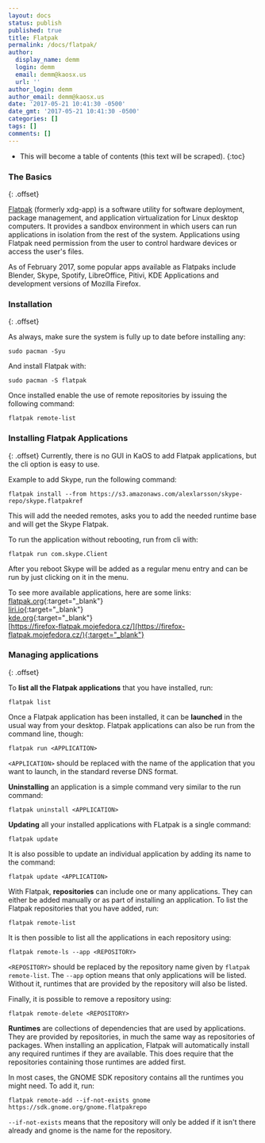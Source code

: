 ```yaml
---
layout: docs
status: publish
published: true
title: Flatpak
permalink: /docs/flatpak/
author:
  display_name: demm
  login: demm
  email: demm@kaosx.us
  url: ''
author_login: demm
author_email: demm@kaosx.us
date: '2017-05-21 10:41:30 -0500'
date_gmt: '2017-05-21 10:41:30 -0500'
categories: []
tags: []
comments: []
---
```

* This will become a table of contents (this text will be scraped).
{:toc}

### The Basics
{: .offset}

[Flatpak](http://flatpak.org/) (formerly xdg-app) is a software utility for software deployment, package management, and application virtualization for Linux desktop computers. It provides a sandbox environment in which users can run applications in isolation from the rest of the system. Applications using Flatpak need permission from the user to control hardware devices or access the user's files.

As of February 2017, some popular apps available as Flatpaks include Blender, Skype, Spotify, LibreOffice, Pitivi, KDE Applications and development versions of Mozilla Firefox.

### Installation
{: .offset}

As always, make sure the system is fully up to date before installing any:
```
sudo pacman -Syu
```
And install Flatpak with:
```
sudo pacman -S flatpak
```
Once installed enable the use of remote repositories by issuing the following command:
```
flatpak remote-list
```

### Installing Flatpak Applications
{: .offset}
Currently, there is no GUI in KaOS to add Flatpak applications, but the cli option is easy to use.

Example to add Skype, run the following command:
```
flatpak install --from https://s3.amazonaws.com/alexlarsson/skype-repo/skype.flatpakref
```
This will add the needed remotes, asks you to add the needed runtime base and will get the Skype Flatpak.

To run the application without rebooting, run from cli with:
```
flatpak run com.skype.Client
```
After you reboot Skype will be added as a regular menu entry and can be run by just clicking on it in the menu.

To see more available applications, here are some links:  
[flatpak.org](http://flatpak.org/apps.html){:target="_blank"}  
[liri.io](https://liri.io/blog/2017/04/12/flatpak.html){:target="_blank"}  
[kde.org](https://community.kde.org/Guidelines_and_HOWTOs/Flatpak){:target="_blank"}  
[https://firefox-flatpak.mojefedora.cz/](https://firefox-flatpak.mojefedora.cz/){:target="_blank"}  


### Managing applications
{: .offset}

To **list all the Flatpak applications** that you have installed, run:
```
flatpak list
```
Once a Flatpak application has been installed, it can be **launched** in the usual way from your desktop. Flatpak applications can also be run from the command line, though:
```
flatpak run <APPLICATION>
```
`<APPLICATION>` should be replaced with the name of the application that you want to launch, in the standard reverse DNS format.


**Uninstalling** an application is a simple command very similar to the run command:
```
flatpak uninstall <APPLICATION>
```

**Updating** all your installed applications with FLatpak is a single command:
```
flatpak update
```
It is also possible to update an individual application by adding its name to the command:
```
flatpak update <APPLICATION>
```

With Flatpak, **repositories** can include one or many applications. They can either be added manually or as part of installing an application. To list the Flatpak repositories that you have added, run:
```
flatpak remote-list
```
It is then possible to list all the applications in each repository using:
```
flatpak remote-ls --app <REPOSITORY>
```
`<REPOSITORY>` should be replaced by the repository name given by `flatpak remote-list`. The `--app` option means that only applications will be listed. Without it, runtimes that are provided by the repository will also be listed.

Finally, it is possible to remove a repository using:
```
flatpak remote-delete <REPOSITORY>
```

**Runtimes** are collections of dependencies that are used by applications. They are provided by repositories, in much the same way as repositories of packages. When installing an application, Flatpak will automatically install any required runtimes if they are available. This does require that the repositories containing those runtimes are added first.

In most cases, the GNOME SDK repository contains all the runtimes you might need. To add it, run:
```
flatpak remote-add --if-not-exists gnome https://sdk.gnome.org/gnome.flatpakrepo
```
`--if-not-exists` means that the repository will only be added if it isn't there already and gnome is the name for the repository.

